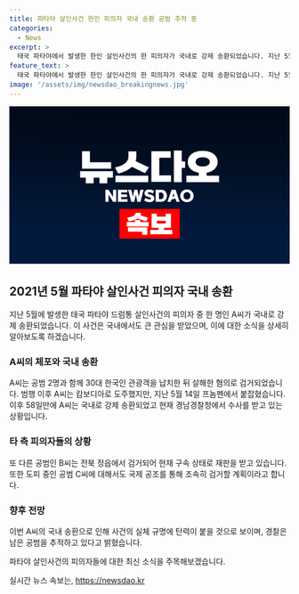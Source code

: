 ```yaml
---
title: 파타야 살인사건 한인 피의자 국내 송환 공범 추적 중
categories:
  - News
excerpt: >
  태국 파타야에서 발생한 한인 살인사건의 한 피의자가 국내로 강제 송환되었습니다. 지난 5월에 발생한 이 사건의 피의자 중 2명이 붙잡혔고, 경찰은 남은 피의자를 추적 중입니다. A씨는 한국 관광객을 납치하고 살해한 혐의로 체포되었으며, B씨는 현재 구속 상태이고 C씨는 아직 도피 중입니다. A씨의 강제 송환으로 사건의 진상규명에 도움이 될 것으로 예상되며, 경찰은 C씨에 대한 국제공조로 조속한 검거를 약속했습니다.
feature_text: >
  태국 파타야에서 발생한 한인 살인사건의 한 피의자가 국내로 강제 송환되었습니다. 지난 5월에 발생한 이 사건의 피의자 중 2명이 붙잡혔고, 경찰은 남은 피의자를 추적 중입니다. A씨는 한국 관광객을 납치하고 살해한 혐의로 체포되었으며, B씨는 현재 구속 상태이고 C씨는 아직 도피 중입니다. A씨의 강제 송환으로 사건의 진상규명에 도움이 될 것으로 예상되며, 경찰은 C씨에 대한 국제공조로 조속한 검거를 약속했습니다.
image: '/assets/img/newsdao_breakingnews.jpg'
---
```


<p><img src="/assets/img/newsdao_breakingnews.jpg" alt="implanttips 속보" /></p>

<h2>2021년 5월 파타야 살인사건 피의자 국내 송환</h2>

<p>지난 5월에 발생한 태국 파타야 드럼통 살인사건의 피의자 중 한 명인 A씨가 국내로 강제 송환되었습니다. 이 사건은 국내에서도 큰 관심을 받았으며, 이에 대한 소식을 상세히 알아보도록 하겠습니다.</p>

<h3>A씨의 체포와 국내 송환</h3>

<p>A씨는 공범 2명과 함께 30대 한국인 관광객을 납치한 뒤 살해한 혐의로 검거되었습니다. 범행 이후 A씨는 캄보디아로 도주했지만, 지난 5월 14일 프놈펜에서 붙잡혔습니다. 이후 58일만에 A씨는 국내로 강제 송환되었고 현재 경남경찰청에서 수사를 받고 있는 상황입니다.</p>

<h3>타 측 피의자들의 상황</h3>

<p>또 다른 공범인 B씨는 전북 정읍에서 검거되어 현재 구속 상태로 재판을 받고 있습니다. 또한 도피 중인 공범 C씨에 대해서도 국제 공조를 통해 조속히 검거할 계획이라고 합니다.</p>

<h3>향후 전망</h3>

<p>이번 A씨의 국내 송환으로 인해 사건의 실체 규명에 탄력이 붙을 것으로 보이며, 경찰은 남은 공범을 추적하고 있다고 밝혔습니다.</p>

<p>파타야 살인사건의 피의자들에 대한 최신 소식을 주목해보겠습니다.</p>
실시간 뉴스 속보는, <a href="https://newsdao.kr" rel="dofollow">https://newsdao.kr</a>


